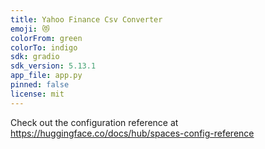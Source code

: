 ```yaml
---
title: Yahoo Finance Csv Converter
emoji: 😻
colorFrom: green
colorTo: indigo
sdk: gradio
sdk_version: 5.13.1
app_file: app.py
pinned: false
license: mit
---
```


Check out the configuration reference at https://huggingface.co/docs/hub/spaces-config-reference
